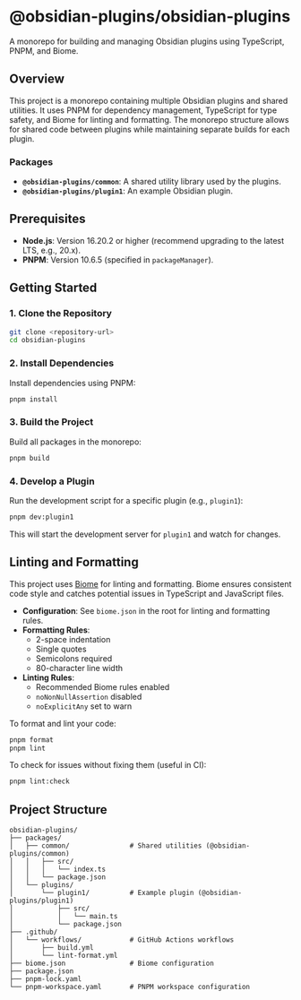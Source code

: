 # @obsidian-plugins/obsidian-plugins

A monorepo for building and managing Obsidian plugins using TypeScript, PNPM, and Biome.

## Overview

This project is a monorepo containing multiple Obsidian plugins and shared utilities. It uses PNPM for dependency management, TypeScript for type safety, and Biome for linting and formatting. The monorepo structure allows for shared code between plugins while maintaining separate builds for each plugin.

### Packages
- **`@obsidian-plugins/common`**: A shared utility library used by the plugins.
- **`@obsidian-plugins/plugin1`**: An example Obsidian plugin.

## Prerequisites

- **Node.js**: Version 16.20.2 or higher (recommend upgrading to the latest LTS, e.g., 20.x).
- **PNPM**: Version 10.6.5 (specified in `packageManager`).

## Getting Started

### 1. Clone the Repository
```bash
git clone <repository-url>
cd obsidian-plugins
```

### 2. Install Dependencies
Install dependencies using PNPM:
```bash
pnpm install
```

### 3. Build the Project
Build all packages in the monorepo:
```bash
pnpm build
```

### 4. Develop a Plugin
Run the development script for a specific plugin (e.g., `plugin1`):
```bash
pnpm dev:plugin1
```
This will start the development server for `plugin1` and watch for changes.

## Linting and Formatting

This project uses [Biome](https://biomejs.dev/) for linting and formatting. Biome ensures consistent code style and catches potential issues in TypeScript and JavaScript files.

- **Configuration**: See `biome.json` in the root for linting and formatting rules.
- **Formatting Rules**:
  - 2-space indentation
  - Single quotes
  - Semicolons required
  - 80-character line width
- **Linting Rules**:
  - Recommended Biome rules enabled
  - `noNonNullAssertion` disabled
  - `noExplicitAny` set to warn

To format and lint your code:
```bash
pnpm format
pnpm lint
```

To check for issues without fixing them (useful in CI):
```bash
pnpm lint:check
```

## Project Structure

```
obsidian-plugins/
├── packages/
│   ├── common/               # Shared utilities (@obsidian-plugins/common)
│   │   ├── src/
│   │   │   └── index.ts
│   │   └── package.json
│   └── plugins/
│       └── plugin1/          # Example plugin (@obsidian-plugins/plugin1)
│           ├── src/
│           │   └── main.ts
│           └── package.json
├── .github/
│   └── workflows/            # GitHub Actions workflows
│       ├── build.yml
│       └── lint-format.yml
├── biome.json                # Biome configuration
├── package.json
├── pnpm-lock.yaml
└── pnpm-workspace.yaml       # PNPM workspace configuration
